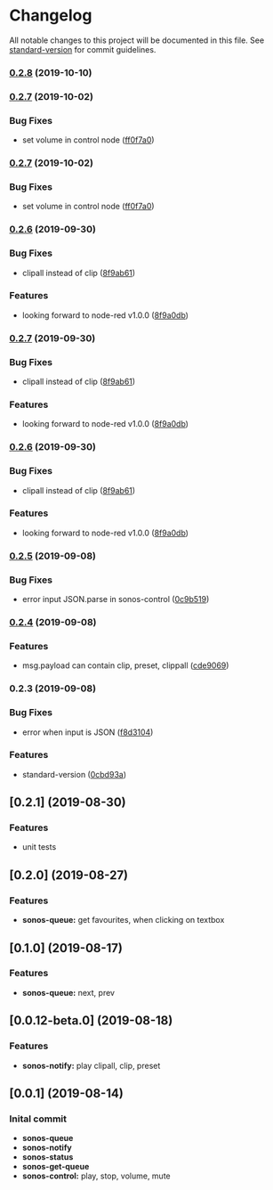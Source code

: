 # Changelog

All notable changes to this project will be documented in this file. See [standard-version](https://github.com/conventional-changelog/standard-version) for commit guidelines.

### [0.2.8](https://github.com/naimo84/node-red-contrib-sonos-http-api/compare/v0.2.7...v0.2.8) (2019-10-10)

### [0.2.7](https://github.com/naimo84/node-red-contrib-sonos-http-api/compare/v0.2.6...v0.2.7) (2019-10-02)


### Bug Fixes

* set volume in control node ([ff0f7a0](https://github.com/naimo84/node-red-contrib-sonos-http-api/commit/ff0f7a0))

### [0.2.7](https://github.com/naimo84/node-red-contrib-sonos-http-api/compare/v0.2.6...v0.2.7) (2019-10-02)


### Bug Fixes

* set volume in control node ([ff0f7a0](https://github.com/naimo84/node-red-contrib-sonos-http-api/commit/ff0f7a0))

### [0.2.6](https://github.com/naimo84/node-red-contrib-sonos-http-api/compare/v0.2.5...v0.2.6) (2019-09-30)


### Bug Fixes

* clipall instead of clip ([8f9ab61](https://github.com/naimo84/node-red-contrib-sonos-http-api/commit/8f9ab61))


### Features

* looking forward to node-red v1.0.0 ([8f9a0db](https://github.com/naimo84/node-red-contrib-sonos-http-api/commit/8f9a0db))

### [0.2.7](https://github.com/naimo84/node-red-contrib-sonos-http-api/compare/v0.2.5...v0.2.7) (2019-09-30)


### Bug Fixes

* clipall instead of clip ([8f9ab61](https://github.com/naimo84/node-red-contrib-sonos-http-api/commit/8f9ab61))


### Features

* looking forward to node-red v1.0.0 ([8f9a0db](https://github.com/naimo84/node-red-contrib-sonos-http-api/commit/8f9a0db))

### [0.2.6](https://github.com/naimo84/node-red-contrib-sonos-http-api/compare/v0.2.5...v0.2.6) (2019-09-30)


### Bug Fixes

* clipall instead of clip ([8f9ab61](https://github.com/naimo84/node-red-contrib-sonos-http-api/commit/8f9ab61))


### Features

* looking forward to node-red v1.0.0 ([8f9a0db](https://github.com/naimo84/node-red-contrib-sonos-http-api/commit/8f9a0db))

### [0.2.5](https://github.com/naimo84/node-red-contrib-sonos-http-api/compare/v0.2.4...v0.2.5) (2019-09-08)


### Bug Fixes

* error input JSON.parse in sonos-control ([0c9b519](https://github.com/naimo84/node-red-contrib-sonos-http-api/commit/0c9b519))

### [0.2.4](https://github.com/naimo84/node-red-contrib-sonos-http-api/compare/v0.2.3...v0.2.4) (2019-09-08)


### Features

* msg.payload can contain clip, preset, clippall ([cde9069](https://github.com/naimo84/node-red-contrib-sonos-http-api/commit/cde9069))

### 0.2.3 (2019-09-08)


### Bug Fixes

* error when input is JSON ([f8d3104](https://github.com/naimo84/node-red-contrib-sonos-http-api/commit/f8d3104))


### Features

* standard-version ([0cbd93a](https://github.com/naimo84/node-red-contrib-sonos-http-api/commit/0cbd93a))

<a name="0.2.1"></a>
## [0.2.1] (2019-08-30)

### Features

* unit tests

<a name="0.2.0"></a>
## [0.2.0] (2019-08-27)

### Features

* **sonos-queue:** get favourites, when clicking on textbox

<a name="0.1.0"></a>
## [0.1.0] (2019-08-17)

### Features

* **sonos-queue:** next, prev

<a name="0.0.12-beta.0"></a>
## [0.0.12-beta.0] (2019-08-18)

### Features

* **sonos-notify:** play clipall, clip, preset

<a name="0.0.1"></a>
## [0.0.1] (2019-08-14)

### Inital commit

* **sonos-queue** 
* **sonos-notify** 
* **sonos-status** 
* **sonos-get-queue** 
* **sonos-control:** play, stop, volume, mute